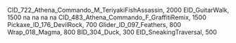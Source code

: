 CID_722_Athena_Commando_M_TeriyakiFishAssassin, 2000
EID_GuitarWalk, 1500
na
na
na
na
CID_483_Athena_Commando_F_GraffitiRemix, 1500
Pickaxe_ID_176_DevilRock, 700
Glider_ID_097_Feathers, 800
Wrap_018_Magma, 800
BID_304_Duck, 300
EID_SneakingTraversal, 500

